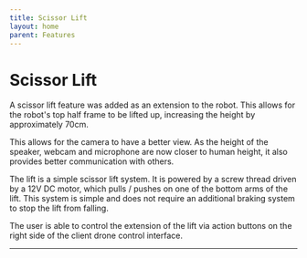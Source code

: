 ```yaml
---
title: Scissor Lift
layout: home
parent: Features
---
```

# Scissor Lift

A scissor lift feature was added as an extension to the robot. This allows for the robot's top half frame to be lifted up, increasing the height by approximately 70cm.

This allows for the camera to have a better view. As the height of the speaker, webcam and microphone are now closer to human height, it also provides better communication with others.  

The lift is a simple scissor lift system. It is powered by a screw thread driven by a 12V DC motor, which pulls / pushes on one of the bottom arms of the lift. This system is simple and does not require an additional braking system to stop the lift from falling.  
  
The user is able to control the extension of the lift via action buttons on the right side of the client drone control interface.  

----

[Just the Docs]: https://just-the-docs.github.io/just-the-docs/
[GitHub Pages]: https://docs.github.com/en/pages
[README]: https://github.com/just-the-docs/just-the-docs-template/blob/main/README.md
[Jekyll]: https://jekyllrb.com
[GitHub Pages / Actions workflow]: https://github.blog/changelog/2022-07-27-github-pages-custom-github-actions-workflows-beta/
[use this template]: https://github.com/just-the-docs/just-the-docs-template/generate
